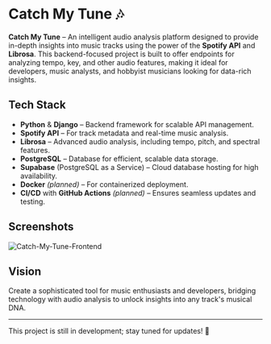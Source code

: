 # Catch My Tune 🎶

**Catch My Tune** – An intelligent audio analysis platform designed to provide in-depth insights into music tracks using the power of the **Spotify API** and **Librosa**. This backend-focused project is built to offer endpoints for analyzing tempo, key, and other audio features, making it ideal for developers, music analysts, and hobbyist musicians looking for data-rich insights.

## Tech Stack

- **Python** & **Django** – Backend framework for scalable API management.
- **Spotify API** – For track metadata and real-time music analysis.
- **Librosa** – Advanced audio analysis, including tempo, pitch, and spectral features.
- **PostgreSQL** – Database for efficient, scalable data storage.
- **Supabase** (PostgreSQL as a Service) – Cloud database hosting for high availability.
- **Docker** *(planned)* – For containerized deployment.
- **CI/CD** with **GitHub Actions** *(planned)* – Ensures seamless updates and testing.
## Screenshots
![Catch-My-Tune-Frontend](/uı-test.png)
## Vision

Create a sophisticated tool for music enthusiasts and developers, bridging technology with audio analysis to unlock insights into any track's musical DNA.

---

This project is still in development; stay tuned for updates! 🚀
